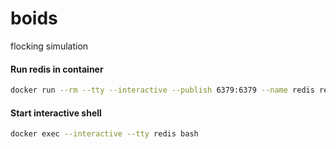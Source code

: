 # boids
flocking simulation

#### Run redis in container
```sh
docker run --rm --tty --interactive --publish 6379:6379 --name redis redis
```

#### Start interactive shell
```sh
docker exec --interactive --tty redis bash
```
